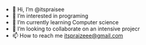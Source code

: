 - 👋 Hi, I’m @itspraisee
- 👀 I’m interested in programing 
- 🌱 I’m currently learning Computer science 
- 💞️ I’m looking to collaborate on an intensive projecr
- 📫 How to reach me itspraizeee@gmail.com 

<!---
itspraisee/itspraisee is a ✨ special ✨ repository because its `README.md` (this file) appears on your GitHub profile.
You can click the Preview link to take a look at your changes.
--->
